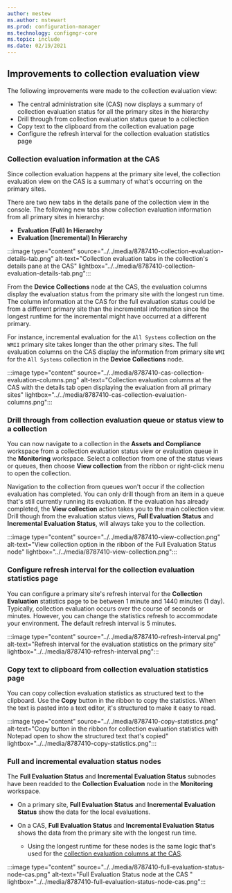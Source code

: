 ```yaml
---
author: mestew
ms.author: mstewart
ms.prod: configuration-manager
ms.technology: configmgr-core
ms.topic: include
ms.date: 02/19/2021
---
```


## <a name="bkmk_colleval"></a> Improvements to collection evaluation view
<!--8787410-->
The following improvements were made to the collection evaluation view:
- The central administration site (CAS) now displays a summary of collection evaluation status for all the primary sites in the hierarchy
- Drill through from collection evaluation status queue to a collection
- Copy text to the clipboard from the collection evaluation page
- Configure the refresh interval for the collection evaluation statistics page

### <a name="bkmk_cas"></a> Collection evaluation information at the CAS

Since collection evaluation happens at the primary site level, the collection evaluation view on the CAS is a summary of what's occurring on the primary sites.

There are two new tabs in the details pane of the collection view in the console. The following new tabs show collection evaluation information from all primary sites in hierarchy:

- **Evaluation (Full) In Hierarchy**
- **Evaluation (Incremental) In Hierarchy**

:::image type="content" source="../../media/8787410-collection-evaluation-details-tab.png" alt-text="Collection evaluation tabs in the collection's details pane at the CAS" lightbox="../../media/8787410-collection-evaluation-details-tab.png":::

From the **Device Collections** node at the CAS, the evaluation columns display the evaluation status from the primary site with the longest run time. The column information at the CAS for the full evaluation status could be from a different primary site than the incremental information since the longest runtime for the incremental might have occurred at a different primary.

 For instance, incremental evaluation for the `All Systems` collection on the  `WMII` primary site takes longer than the other primary sites. The full evaluation columns on the CAS display the information from primary site `WMI` for the `All Systems` collection in the **Device Collections** node.

:::image type="content" source="../../media/8787410-cas-collection-evaluation-columns.png" alt-text="Collection evaluation columns at the CAS with the details tab open displaying the evaluation from all primary sites" lightbox="../../media/8787410-cas-collection-evaluation-columns.png":::

### Drill through from collection evaluation queue or status view to a collection

You can now navigate to a collection in the **Assets and Compliance** workspace from a collection evaluation status view or evaluation queue in the **Monitoring** workspace. Select a collection from one of the status views or queues, then choose **View collection** from the ribbon or right-click menu to open the collection.

Navigation to the collection from queues won't occur if the collection evaluation has completed. You can only drill though from an item in a queue that's still currently running its evaluation. If the evaluation has already completed, the **View collection** action takes you to the main collection view. Drill though from the evaluation status views, **Full Evaluation Status** and **Incremental Evaluation Status**, will always take you to the collection.

:::image type="content" source="../../media/8787410-view-collection.png" alt-text="View collection option in the ribbon of the Full Evaluation Status node" lightbox="../../media/8787410-view-collection.png":::

### Configure refresh interval for the collection evaluation statistics page

You can configure a primary site's refresh interval for the **Collection Evaluation** statistics page to be between 1 minute and 1440 minutes (1 day). Typically, collection evaluation occurs over the course of seconds or minutes. However, you can change the statistics refresh to accommodate your environment. The default refresh interval is 5 minutes.

:::image type="content" source="../../media/8787410-refresh-interval.png" alt-text="Refresh interval for the evaluation statistics on the primary site" lightbox="../../media/8787410-refresh-interval.png":::

### Copy text to clipboard from collection evaluation statistics page

You can copy collection evaluation statistics as structured text to the clipboard. Use the **Copy** button in the ribbon to copy the statistics. When the text is pasted into a text editor, it's structured to make it easy to read.

:::image type="content" source="../../media/8787410-copy-statistics.png" alt-text="Copy button in the ribbon for collection evaluation statistics with Notepad open to show the structured text that's copied" lightbox="../../media/8787410-copy-statistics.png":::

### Full and incremental evaluation status nodes

The **Full Evaluation Status** and **Incremental Evaluation Status** subnodes have been readded to the **Collection Evaluation** node in the **Monitoring** workspace. 

- On a primary site, **Full Evaluation Status** and **Incremental Evaluation Status** show the data for the local evaluations.

- On a CAS, **Full Evaluation Status** and **Incremental Evaluation Status** shows the data from the primary site with the longest run time. 
  - Using the longest runtime for these nodes is the same logic that's used for the [collection evaluation columns at the CAS](#bkmk_cas).

:::image type="content" source="../../media/8787410-full-evaluation-status-node-cas.png" alt-text="Full Evaluation Status node at the CAS " lightbox="../../media/8787410-full-evaluation-status-node-cas.png":::
